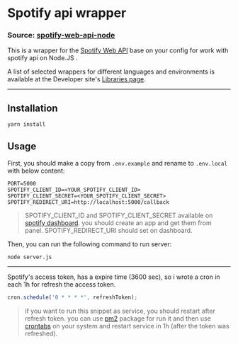# Spotify api wrapper

### Source: [spotify-web-api-node](https://github.com/thelinmichael/spotify-web-api-node)


This is a wrapper for the [Spotify Web API](https://developer.spotify.com/web-api/) base on your config for work with spotify api on Node.JS .

A list of selected wrappers for different languages and environments is available at the Developer site's [Libraries page](https://developer.spotify.com/documentation/web-api/libraries/).


---

## Installation

    yarn install

## Usage

First, you should make a copy from `.env.example` and rename to `.env.local` with below content:

```env
PORT=5000
SPOTIFY_CLIENT_ID=<YOUR_SPOTIFY_CLIENT_ID>
SPOTIFY_CLIENT_SECRET=<YOUR_SPOTIFY_CLIENT_SECRET>
SPOTIFY_REDIRECT_URI=http://localhost:5000/callback
```
> SPOTIFY_CLIENT_ID and SPOTIFY_CLIENT_SECRET available on [spotify dashboard](https://developer.spotify.com/dashboard/applications). you should create an app and get them from panel. SPOTIFY_REDIRECT_URI should set on dashboard.

Then, you can run the following command to run server:

    node server.js

---
Spotify's access token, has a expire time (3600 sec), so i wrote a cron in each 1h for refresh the access token.

```js
cron.schedule('0 * * * *', refreshToken);
```

> if you want to run this snippet as service, you should restart after refresh token. you can use [pm2](https://pm2.keymetrics.io/) package for run it and then use [crontabs](https://www.digitalocean.com/community/tutorials/how-to-use-cron-to-automate-tasks-centos-8) on your system and restart service in 1h (after the token was refreshed).